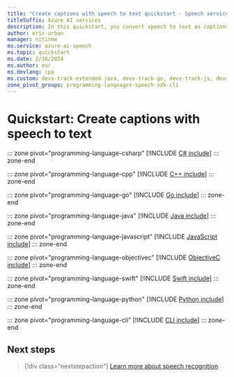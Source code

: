```yaml
---
title: "Create captions with speech to text quickstart - Speech service"
titleSuffix: Azure AI services
description: In this quickstart, you convert speech to text as captions.
author: eric-urban
manager: nitinme
ms.service: azure-ai-speech
ms.topic: quickstart
ms.date: 2/16/2024
ms.author: eur
ms.devlang: cpp
ms.custom: devx-track-extended-java, devx-track-go, devx-track-js, devx-track-python
zone_pivot_groups: programming-languages-speech-sdk-cli
---
```


# Quickstart: Create captions with speech to text

::: zone pivot="programming-language-csharp"
[!INCLUDE [C# include](includes/quickstarts/captioning/csharp.md)]
::: zone-end

::: zone pivot="programming-language-cpp"
[!INCLUDE [C++ include](includes/quickstarts/captioning/cpp.md)]
::: zone-end

::: zone pivot="programming-language-go"
[!INCLUDE [Go include](includes/quickstarts/captioning/go.md)]
::: zone-end

::: zone pivot="programming-language-java"
[!INCLUDE [Java include](includes/quickstarts/captioning/java.md)]
::: zone-end

::: zone pivot="programming-language-javascript"
[!INCLUDE [JavaScript include](includes/quickstarts/captioning/javascript.md)]
::: zone-end

::: zone pivot="programming-language-objectivec"
[!INCLUDE [ObjectiveC include](includes/quickstarts/captioning/objectivec.md)]
::: zone-end

::: zone pivot="programming-language-swift"
[!INCLUDE [Swift include](includes/quickstarts/captioning/swift.md)]
::: zone-end

::: zone pivot="programming-language-python"
[!INCLUDE [Python include](./includes/quickstarts/captioning/python.md)]
::: zone-end

::: zone pivot="programming-language-cli"
[!INCLUDE [CLI include](includes/quickstarts/captioning/cli.md)]
::: zone-end

## Next steps

> [!div class="nextstepaction"]
> [Learn more about speech recognition](how-to-recognize-speech.md)

